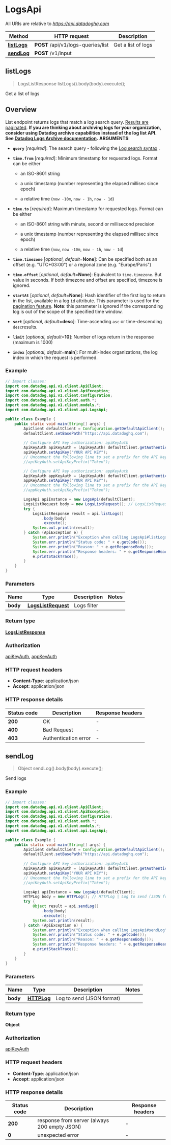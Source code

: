 # LogsApi

All URIs are relative to *https://api.datadoghq.com*

Method | HTTP request | Description
------------- | ------------- | -------------
[**listLogs**](LogsApi.md#listLogs) | **POST** /api/v1/logs-queries/list | Get a list of logs
[**sendLog**](LogsApi.md#sendLog) | **POST** /v1/input | 



## listLogs

> LogsListResponse listLogs().body(body).execute();

Get a list of logs

## Overview
List endpoint returns logs that match a log search query. [Results are paginated][1].
**If you are thinking about archiving logs for your organization, consider using Datadog archive capabilities instead of the log list API. See [Datadog Logs Archive documentation][2].**
**ARGUMENTS**:
* **`query`** [*required*]:
    The search query - following the [Log search syntax][3] .

* **`time.from`** [*required*]:
    Minimum timestamp for requested logs. Format can be either

    - an ISO-8601 string

    - a unix timestamp (number representing the elapsed millisec since epoch)

    - a relative time (`now -10m`, `now - 1h`, `now - 1d`)

* **`time.to`** [*required*]:
    Maximum timestamp for requested logs. Format can be either

    - an ISO-8601 string with minute, second or millisecond precision

    - a unix timestamp (number representing the elapsed millisec since epoch)

    - a relative time (`now`, `now -10m`, `now - 1h`, `now - 1d`)

* **`time.timezone`** [*optional*, *default*=**None**]:
  Can be specified both as an offset (e.g. "UTC+03:00") or a regional zone (e.g. "Europe/Paris")

* **`time.offset`** [*optional*, *default*=**None**]:
  Equivalent to `time.timezone`. But value in seconds.
  If both timezone and offset are specified, timezone is ignored.

* **`startAt`** [*optional*, *default*=**None**]:
  Hash identifier of the first log to return in the list, available in a log `id` attribute. This parameter is used for the [pagination feature][1].
  **Note**: this parameter is ignored if the corresponding log is out of the scope of the specified time window.

* **`sort`** [*optional*, *default*=**desc**]:
    Time-ascending `asc` or time-descending `desc`results.

* **`limit`** [*optional*, *default*=**10**]:
    Number of logs return in the response (maximum is 1000)

* **`index`** [*optional*, *default*=**main**]:
    For multi-index organizations, the log index in which the request is performed.

[1]: /logs/guide/collect-multiple-logs-with-pagination
[2]: https://docs.datadoghq.com/logs/archives
[3]: https://docs.datadoghq.com/logs/explorer/search/#search-syntax

### Example

```java
// Import classes:
import com.datadog.api.v1.client.ApiClient;
import com.datadog.api.v1.client.ApiException;
import com.datadog.api.v1.client.Configuration;
import com.datadog.api.v1.client.auth.*;
import com.datadog.api.v1.client.models.*;
import com.datadog.api.v1.client.api.LogsApi;

public class Example {
    public static void main(String[] args) {
        ApiClient defaultClient = Configuration.getDefaultApiClient();
        defaultClient.setBasePath("https://api.datadoghq.com");
        
        // Configure API key authorization: apiKeyAuth
        ApiKeyAuth apiKeyAuth = (ApiKeyAuth) defaultClient.getAuthentication("apiKeyAuth");
        apiKeyAuth.setApiKey("YOUR API KEY");
        // Uncomment the following line to set a prefix for the API key, e.g. "Token" (defaults to null)
        //apiKeyAuth.setApiKeyPrefix("Token");

        // Configure API key authorization: appKeyAuth
        ApiKeyAuth appKeyAuth = (ApiKeyAuth) defaultClient.getAuthentication("appKeyAuth");
        appKeyAuth.setApiKey("YOUR API KEY");
        // Uncomment the following line to set a prefix for the API key, e.g. "Token" (defaults to null)
        //appKeyAuth.setApiKeyPrefix("Token");

        LogsApi apiInstance = new LogsApi(defaultClient);
        LogsListRequest body = new LogsListRequest(); // LogsListRequest | Logs filter
        try {
            LogsListResponse result = api.listLogs()
                .body(body)
                .execute();
            System.out.println(result);
        } catch (ApiException e) {
            System.err.println("Exception when calling LogsApi#listLogs");
            System.err.println("Status code: " + e.getCode());
            System.err.println("Reason: " + e.getResponseBody());
            System.err.println("Response headers: " + e.getResponseHeaders());
            e.printStackTrace();
        }
    }
}
```

### Parameters


Name | Type | Description  | Notes
------------- | ------------- | ------------- | -------------
 **body** | [**LogsListRequest**](LogsListRequest.md)| Logs filter |

### Return type

[**LogsListResponse**](LogsListResponse.md)

### Authorization

[apiKeyAuth](../README.md#apiKeyAuth), [appKeyAuth](../README.md#appKeyAuth)

### HTTP request headers

- **Content-Type**: application/json
- **Accept**: application/json

### HTTP response details
| Status code | Description | Response headers |
|-------------|-------------|------------------|
| **200** | OK |  -  |
| **400** | Bad Request |  -  |
| **403** | Authentication error |  -  |


## sendLog

> Object sendLog().body(body).execute();



Send logs

### Example

```java
// Import classes:
import com.datadog.api.v1.client.ApiClient;
import com.datadog.api.v1.client.ApiException;
import com.datadog.api.v1.client.Configuration;
import com.datadog.api.v1.client.auth.*;
import com.datadog.api.v1.client.models.*;
import com.datadog.api.v1.client.api.LogsApi;

public class Example {
    public static void main(String[] args) {
        ApiClient defaultClient = Configuration.getDefaultApiClient();
        defaultClient.setBasePath("https://api.datadoghq.com");
        
        // Configure API key authorization: apiKeyAuth
        ApiKeyAuth apiKeyAuth = (ApiKeyAuth) defaultClient.getAuthentication("apiKeyAuth");
        apiKeyAuth.setApiKey("YOUR API KEY");
        // Uncomment the following line to set a prefix for the API key, e.g. "Token" (defaults to null)
        //apiKeyAuth.setApiKeyPrefix("Token");

        LogsApi apiInstance = new LogsApi(defaultClient);
        HTTPLog body = new HTTPLog(); // HTTPLog | Log to send (JSON format)
        try {
            Object result = api.sendLog()
                .body(body)
                .execute();
            System.out.println(result);
        } catch (ApiException e) {
            System.err.println("Exception when calling LogsApi#sendLog");
            System.err.println("Status code: " + e.getCode());
            System.err.println("Reason: " + e.getResponseBody());
            System.err.println("Response headers: " + e.getResponseHeaders());
            e.printStackTrace();
        }
    }
}
```

### Parameters


Name | Type | Description  | Notes
------------- | ------------- | ------------- | -------------
 **body** | [**HTTPLog**](HTTPLog.md)| Log to send (JSON format) |

### Return type

**Object**

### Authorization

[apiKeyAuth](../README.md#apiKeyAuth)

### HTTP request headers

- **Content-Type**: application/json
- **Accept**: application/json

### HTTP response details
| Status code | Description | Response headers |
|-------------|-------------|------------------|
| **200** | response from server (always 200 empty JSON) |  -  |
| **0** | unexpected error |  -  |

